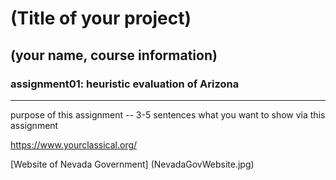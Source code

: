 # (Title of your project)

## (your name, course information)

### assignment01: heuristic evaluation of Arizona

---

purpose of this assignment -- 3-5 sentences what you want to show via this assignment

https://www.yourclassical.org/

[Website of Nevada Government] (NevadaGovWebsite.jpg)
